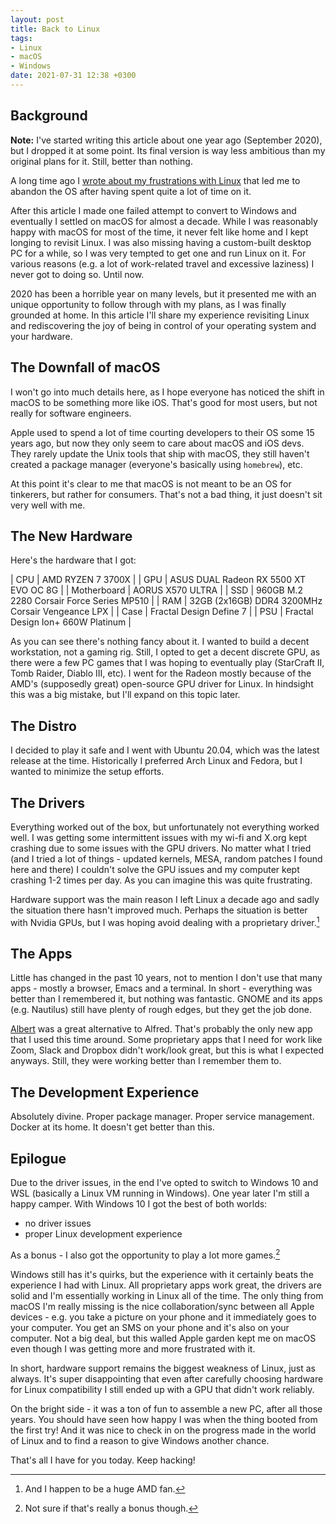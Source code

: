 ```yaml
---
layout: post
title: Back to Linux
tags:
- Linux
- macOS
- Windows
date: 2021-07-31 12:38 +0300
---
```

## Background

**Note:** I've started writing this article about one year ago (September 2020), but I dropped it at some point.
Its final version is way less ambitious than my original plans for it. Still, better than nothing.

A long time ago I [wrote about my frustrations with Linux](https://batsov.com/articles/2011/06/11/linux-desktop-experience-killing-linux-on-the-desktop/) that led me to
abandon the OS after having spent quite a lot of time on it.

After this article I made one failed attempt to convert to Windows and eventually
I settled on macOS for almost a decade. While I was reasonably happy with macOS
for most of the time, it never felt like home and I kept longing to revisit Linux.
I was also missing having a custom-built desktop PC for a while, so I was very
tempted to get one and run Linux on it. For various reasons (e.g. a lot of work-related
travel and excessive laziness) I never got to doing so. Until now.

2020 has been a horrible year on many levels, but it presented me with an unique opportunity
to follow through with my plans, as I was finally grounded at home. In this article I'll
share my experience revisiting Linux and rediscovering the joy of being in control of your
operating system and your hardware.

## The Downfall of macOS

I won't go into much details here, as I hope everyone has noticed the shift in macOS to be
something more like iOS. That's good for most users, but not really for software engineers.

Apple used to spend a lot of time courting developers to their OS some 15 years ago, but now they
only seem to care about macOS and iOS devs. They rarely update the Unix tools that ship with macOS,
they still haven't created a package manager (everyone's basically using `homebrew`), etc.

At this point it's clear to me that macOS is not meant to be an OS for tinkerers, but rather for consumers.
That's not a bad thing, it just doesn't sit very well with me.

## The New Hardware

Here's the hardware that I got:

| CPU | AMD RYZEN 7 3700X |
| GPU | ASUS DUAL Radeon RX 5500 XT EVO OC 8G |
| Motherboard | AORUS X570 ULTRA |
| SSD | 960GB M.2 2280 Corsair Force Series MP510 |
| RAM | 32GB (2x16GB) DDR4 3200MHz Corsair Vengeance LPX |
| Case | Fractal Design Define 7 |
| PSU | Fractal Design Ion+ 660W Platinum |

As you can see there's nothing fancy about it. I wanted to build a decent
workstation, not a gaming rig. Still, I opted to get a decent discrete GPU, as
there were a few PC games that I was hoping to eventually play (StarCraft II,
Tomb Raider, Diablo III, etc). I went for the Radeon mostly because of the AMD's
(supposedly great) open-source GPU driver for Linux. In hindsight this was a big mistake, but I'll
expand on this topic later.

## The Distro

I decided to play it safe and I went with Ubuntu 20.04, which was the latest release at the time.
Historically I preferred Arch Linux and Fedora, but I wanted to minimize the setup efforts.

## The Drivers

Everything worked out of the box, but unfortunately not everything worked
well. I was getting some intermittent issues with my wi-fi and X.org kept
crashing due to some issues with the GPU drivers. No matter what I tried (and I
tried a lot of things - updated kernels, MESA, random patches I found here and
there) I couldn't solve the GPU issues and my computer kept crashing 1-2 times
per day. As you can imagine this was quite frustrating.

Hardware support was the main reason I left Linux a decade ago and sadly the situation there
hasn't improved much. Perhaps the situation is better with Nvidia GPUs, but I was hoping
avoid dealing with a proprietary driver.[^1]

## The Apps

Little has changed in the past 10 years, not to mention I don't use that many apps - mostly a browser, Emacs and a terminal.
In short - everything was better than I remembered it, but nothing was fantastic. GNOME and its apps (e.g. Nautilus) still have plenty of rough edges, but they get the job done.

[Albert](https://github.com/albertlauncher/albert) was a great alternative to Alfred. That's probably the only new app that I used this time around.
Some proprietary apps that I need for work like Zoom, Slack and Dropbox didn't work/look great, but this is what I expected anyways. Still,
they were working better than I remember them to.

## The Development Experience

Absolutely divine. Proper package manager. Proper service management. Docker at its home. It doesn't get better than this.

## Epilogue

Due to the driver issues, in the end I've opted to switch to Windows 10 and WSL
(basically a Linux VM running in Windows). One year later I'm still a happy
camper.  With Windows 10 I got the best of both worlds:

- no driver issues
- proper Linux development experience

As a bonus - I also got the opportunity to play a lot more games.[^2]

Windows still has it's quirks, but the experience with it certainly beats the experience I had with Linux. All proprietary
apps work great, the drivers are solid and I'm essentially working in Linux all of the time. The only thing from macOS I'm really
missing is the nice collaboration/sync between all Apple devices - e.g. you take a picture on your phone and it immediately goes to your
computer. You get an SMS on your phone and it's also on your computer. Not a big deal, but this walled Apple garden kept me on macOS
even though I was getting more and more frustrated with it.

In short, hardware support remains the biggest weakness of Linux, just as always. It's super disappointing that even
after carefully choosing hardware for Linux compatibility I still ended up with a GPU that didn't work reliably.

On the bright side - it was a ton of fun to assemble a new PC, after all those years. You should have seen how happy I was when the thing booted
from the first try! And it was nice to check in on the progress made in the world of Linux and to find a reason to give Windows another chance.

That's all I have for you today. Keep hacking!

[^1]: And I happen to be a huge AMD fan.
[^2]: Not sure if that's really a bonus though.
